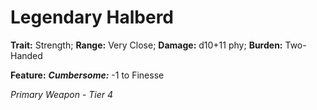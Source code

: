 # Legendary Halberd

**Trait:** Strength; **Range:** Very Close; **Damage:** d10+11 phy; **Burden:** Two-Handed

**Feature:** ***Cumbersome:*** -1 to Finesse

*Primary Weapon - Tier 4*

